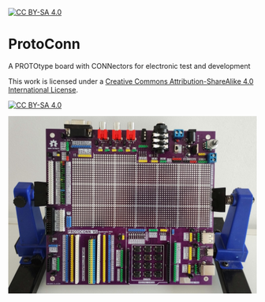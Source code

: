 [![CC BY-SA 4.0][cc-by-sa-shield]][cc-by-sa]
# ProtoConn
A PROTOtype board with CONNectors for electronic test and development


This work is licensed under a
[Creative Commons Attribution-ShareAlike 4.0 International License][cc-by-sa].

[![CC BY-SA 4.0][cc-by-sa-image]][cc-by-sa]

[cc-by-sa]: http://creativecommons.org/licenses/by-sa/4.0/
[cc-by-sa-image]: https://licensebuttons.net/l/by-sa/4.0/88x31.png
[cc-by-sa-shield]: https://img.shields.io/badge/License-CC%20BY--SA%204.0-lightgrey.svg

![ProtoConn V1](images/Protoconn_V1.jpg)